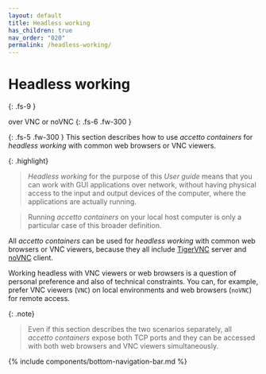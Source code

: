 ```yaml
---
layout: default
title: Headless working
has_children: true
nav_order: "020"
permalink: /headless-working/
---
```


# Headless working
{: .fs-9 }

over VNC or noVNC
{: .fs-6 .fw-300 }

{: .fs-5 .fw-300 }
This section describes how to use *accetto containers* for *headless working* with common web browsers or VNC viewers.

{: .highlight}
> *Headless working* for the purpose of this *User guide* means that you can work with GUI applications over network, without having physical access to the input and output devices of the computer, where the applications are actually running.

<!-- {: .note} -->
> Running *accetto containers* on your local host computer is only a particular case of this broader definition.

All *accetto containers* can be used for *headless working* with common web browsers or VNC viewers, because they all include [TigerVNC][tigervnc] server and [noVNC][novnc] client.

Working headless with VNC viewers or web browsers is a question of personal preference and also of technical constraints.
You can, for example, prefer VNC viewers (`VNC`) on local environments and web browsers (`noVNC`) for remote access.

{: .note}
> Even if this section describes the two scenarios separately, all *accetto containers* expose both TCP ports and they can be accessed with both web browsers and VNC viewers simultaneously.

{% include components/bottom-navigation-bar.md %}

<!-- ---- -->

[this-goto-previous-page]: {{site.baseurl}}/image-family/
[this-goto-next-page]: {{site.baseurl}}/using-novnc/

[this-extending-images]: {{site.baseurl}}/extending-images/

[accetto-github]: https://github.com/accetto
[accetto-dockerhub]: https://hub.docker.com/u/accetto/

[novnc]: https://github.com/novnc/noVNC
[tigervnc]: http://tigervnc.org
[tightvnc]: http://www.tightvnc.com
